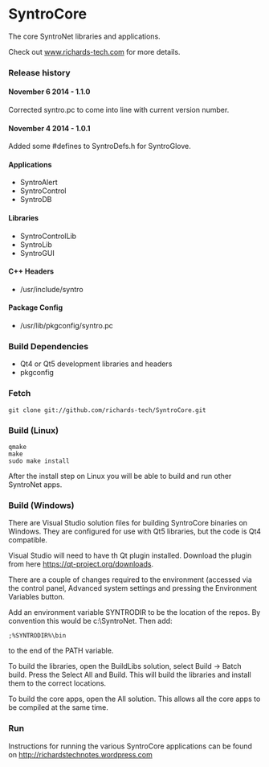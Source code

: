 # SyntroCore

The core SyntroNet libraries and applications.

Check out www.richards-tech.com for more details.

### Release history

#### November 6 2014 - 1.1.0

Corrected syntro.pc to come into line with current version number.

#### November 4 2014 - 1.0.1

Added some #defines to SyntroDefs.h for SyntroGlove.

#### Applications

* SyntroAlert
* SyntroControl
* SyntroDB

#### Libraries

* SyntroControlLib
* SyntroLib
* SyntroGUI

#### C++ Headers

* /usr/include/syntro

#### Package Config

* /usr/lib/pkgconfig/syntro.pc


### Build Dependencies

* Qt4 or Qt5 development libraries and headers
* pkgconfig

### Fetch

	git clone git://github.com/richards-tech/SyntroCore.git


### Build (Linux)

	qmake 
	make 
	sudo make install


After the install step on Linux you will be able to build and run other SyntroNet apps.

### Build (Windows)

There are Visual Studio solution files for building SyntroCore binaries on Windows. They are configured for use with Qt5 libraries, but the code is Qt4 compatible.

Visual Studio will need to have th Qt plugin installed. Download the plugin from here https://qt-project.org/downloads.

There are a couple of changes required to the environment (accessed via the control panel, Advanced system settings and pressing the Environment Variables button.

Add an environment variable SYNTRODIR to be the location of the repos. By convention this would be c:\SyntroNet. Then add:

	;%SYNTRODIR%\bin

to the end of the PATH variable.

To build the libraries, open the BuildLibs solution, select Build -> Batch build. Press the Select All and Build. This will build the libraries and install them to the correct locations.

To build the core apps, open the All solution. This allows all the core apps to be compiled at the same time.

### Run

Instructions for running the various SyntroCore applications can be found on http://richardstechnotes.wordpress.com
